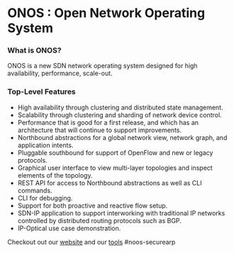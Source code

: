 ONOS : Open Network Operating System
====================================

### What is ONOS?
ONOS is a new SDN network operating system designed for high availability,
performance, scale-out.

### Top-Level Features

* High availability through clustering and distributed state management.
* Scalability through clustering and sharding of network device control.
* Performance that is good for a first release, and which has an architecture
  that will continue to support improvements.
* Northbound abstractions for a global network view, network graph, and
  application intents.
* Pluggable southbound for support of OpenFlow and new or legacy protocols.
* Graphical user interface to view multi-layer topologies and inspect elements
  of the topology.
* REST API for access to Northbound abstractions as well as CLI commands.
* CLI for debugging.
* Support for both proactive and reactive flow setup.
* SDN-IP application to support interworking with traditional IP networks
  controlled by distributed routing protocols such as BGP.
* IP-Optical use case demonstration.

Checkout out our [website](http://www.onosproject.org) and our
[tools](http://www.onosproject.org/software/#tools)
#noos-securearp
